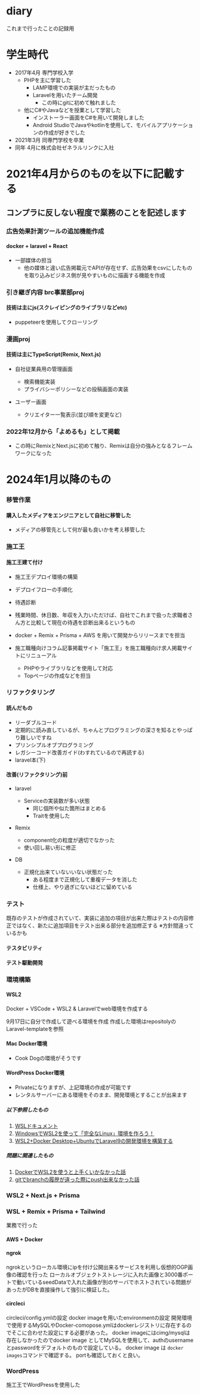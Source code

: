 # diary
これまで行ったことの記録用

# 学生時代
- 2017年4月 専門学校入学
  - PHPを主に学習した
    - LAMP環境での実装が主だったもの
    - Laravelを用いたチーム開発
      - この時にgitに初めて触れました
  - 他にC#やJavaなどを授業として学習した
    - インストーラー画面をC#を用いて開発しました
    - Android StudioでJavaやkotlinを使用して、モバイルアプリケーションの作成が好きでした
- 2021年3月 同専門学校を卒業
- 同年 4月に株式会社ゼネラルリンクに入社

# 2021年4月からのものを以下に記載する

## コンプラに反しない程度で業務のことを記述します

### 広告効果計測ツールの追加機能作成
#### docker + laravel + React
 - 一部媒体の担当
   - 他の媒体と違い広告掲載元でAPIが存在せず、広告効果をcsvにしたものを取り込みビジネス側が見やすいものに描画する機能を作成

### 引き継ぎ内容 brc事業部proj
#### 技術は主にjs(スクレイピングのライブラリなどetc)
 - puppeteerを使用してクローリング

### 漫画proj
#### 技術は主にTypeScript(Remix, Next.js)
 - 自社従業員用の管理画面
   - 検索機能実装
   - プライバシーポリシーなどの投稿画面の実装

 - ユーザー画面
   - クリエイター一覧表示(並び順を変更など)

### 2022年12月から「よめるも」として掲載
 - この時にRemixとNext.jsに初めて触り、Remixは自分の強みとなるフレームワークになった

# 2024年1月以降のもの

### 移管作業
#### 購入したメディアをエンジニアとして自社に移管した
 - メディアの移管先として何が最も良いかを考え移管した

### 施工王
#### 施工王建て付け
 - 施工王デプロイ環境の構築
  - デプロイフローの手順化

 - 待遇診断
  - 残業時間、休日数、年収を入力いただけば、自社でこれまで扱った求職者さん方と比較して現在の待遇を診断出来るというもの
  - docker + Remix + Prisma + AWS を用いて開発からリリースまでを担当

 - 施工職種向けコラム記事掲載サイト「施工王」を施工職種向け求人掲載サイトにリニューアル
   - PHPやライブラリなどを使用して対応
   - Topページの作成などを担当

### リファクタリング
#### 読んだもの
 - リーダブルコード
  - 定期的に読み直しているが、ちゃんとプログラミングの深さを知るとやっぱり難しいですね
 - プリンシプルオブプログラミング
 - レガシーコード改善ガイド(わすれているので再読する)
 - laravel本(下)
#### 改善(リファクタリング)前
 - laravel
   - Serviceの実装数が多い状態
     - 同じ個所や似た箇所はまとめる
     - Traitを使用した

 - Remix
   - component化の粒度が適切でなかった
   - 使い回し易い形に修正

 - DB
   - 正規化出来ていないいない状態だった
     - ある程度まで正規化して重複データを消した
     - 仕様上、やり過ぎにないほどに留めている

### テスト
既存のテストが作成されていて、実装に追加の項目が出来た際はテストの内容修正ではなく、新たに追加項目をテスト出来る部分を追加修正する
※方針間違っているかも

#### テスタビリティ
#### テスト駆動開発

### 環境構築
#### WSL2
Docker + VSCode + WSL2 & Laravelでweb環境を作成する

9月17日に自分で作成して遊べる環境を作成
作成した環境はrepositolyのLaravel-templateを参照

#### Mac Docker環境
- Cook Dogの環境がそうです

#### WordPress Docker環境
- Privateになりますが、上記環境の作成が可能です
- レンタルサーバーにある環境をそのまま、開発環境とすることが出来ます

##### 以下参照したもの

1. [WSLドキュメント](https://docs.microsoft.com/ja-jp/windows/wsl/install)
2. [WindowsでWSL2を使って「完全なLinux」環境を作ろう！](https://www.kagoya.jp/howto/it-glossary/develop/wsl2_linux/)
3. [WSL2+Docker Desktop+UbuntuでLaravel9の開発環境を構築する](https://www.inet-solutions.jp/technology/laravel_sail/)

##### 問題に関連したもの

1. [DockerでWSL2を使うと上手くいかなかった話](https://laraweb.net/environment/9462/)
2. [gitでbranchの履歴が違った際にpush出来なかった話](https://qiita.com/mikumikumikumiku/items/3353018c72a1bf306f21)

### WSL2 + Next.js + Prisma

### WSL + Remix + Prisma + Tailwind
業務で行った

#### AWS + Docker

#### ngrok
ngrokというローカル環境にipを付け公開出来るサービスを利用し仮想的OGP画像の確認を行った
ローカルオブジェクトストレージに入れた画像と3000番ポートで動いているseedDataで入れた画像が別のサーバでホストされている問題があったがDBを直接操作して強引に検証した。

#### circleci
circleci/config.ymlの設定
docker imageを用いたenvironmentの設定
開発環境で使用するMySQLやDocker-comopose.ymlはdockerレジストリに存在するのでそこに合わせた設定にする必要があった。
docker imageにはcimg/mysqlは存在しなかったのでdocker image としてMySQLを使用して、authのusernameとpasswordをデフォルトのもので設定している。
docker image は `docker images`コマンドで確認する。
portも確認しておくと良い。

### WordPress
施工王でWordPressを使用した

